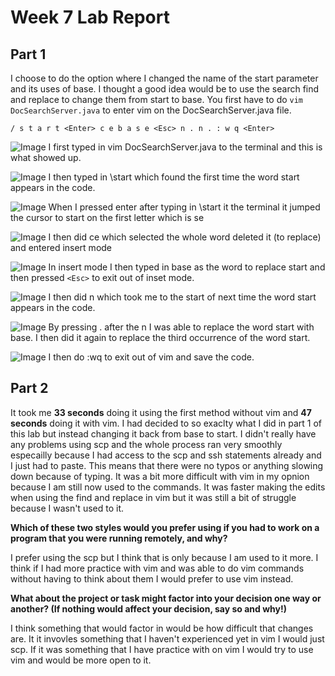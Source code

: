 # Week 7 Lab Report

## Part 1

I choose to do the option where I changed the name of the start parameter and its uses of base. I thought a good idea would be to use the search find and replace to change them from start to base. You first have to do `vim DocSearchServer.java` to enter vim on the DocSearchServer.java file.

```
/ s t a r t <Enter> c e b a s e <Esc> n . n . : w q <Enter>
```
![Image](Lab4SC/sc1.png)
I first typed in vim DocSearchServer.java to the terminal and this is what showed up.

![Image](Lab4SC/2.png)
I then typed in \start which found the first time the word start appears in the code.

![Image](Lab4SC/3.png)
When I pressed enter after typing in \start it the terminal it jumped the cursor to start on the first letter which is se

![Image](Lab4SC/4.png)
I then did ce which selected the whole word deleted it (to replace) and entered insert mode

![Image](Lab4SC/5.png)
In insert mode I then typed in base as the word to replace start and then pressed `<Esc>` to exit out of inset mode.

![Image](Lab4SC/6.png)
I then did n which took me to the start of next time the word start appears in the code. 

![Image](Lab4SC/7.png)
By pressing . after the n I was able to replace the word start with base. I then did it again to replace the third occurrence of the word start.

![Image](Lab4SC/8.png)
I then do :wq  to exit out of vim and save the code.

## Part 2

It took me **33 seconds** doing it using the first method without vim and **47 seconds** doing it with vim. I had decided to so exaclty what I did in part 1 of this lab but instead changing it back from base to start. I didn't really have any problems using scp and the whole process ran very smoothly especailly because I had access to the scp and ssh statements already and I just had to paste. This means that there were no typos or anything slowing down because of typing. It was a bit more difficult with vim in my opnion because I am still now used to the commands. It was faster making the edits when using the find and replace in vim but it was still a bit of struggle because I wasn't used to it.



**Which of these two styles would you prefer using if you had to work on a program that you were running remotely, and why?**

I prefer using the scp but I think that is only because I am used to it more. I think if I had more practice with vim and was able to do vim commands without having to think about them I would prefer to use vim instead.

**What about the project or task might factor into your decision one way or another? (If nothing would affect your decision, say so and why!)**

I think something that would factor in would be how difficult that changes are. It it invovles something that I haven't experienced yet in vim I would just scp. If it was something that I have practice with on vim I would try to use vim and would be more open to it.